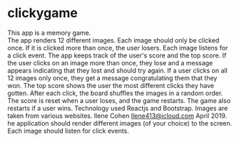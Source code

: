 # clickygame
This app is a memory game.  
The app renders 12 different images.  Each image should only be clicked once. If it is clicked more than once, the user losers.
Each image listens for a click event.
The app keeps track of the user's score and the top score. If the user clicks on an image more than once, they lose and a message
appears indicating that they lost and should try again. 
If a user clicks on all 12 images only once, they get a message congratulating them that they won.
The top score shows the user the most different clicks they have gotten. 
After each click, the board shuffles the images in a random order.
The score is reset when a user loses, and the game restarts.
The game also restarts if a user wins.
Technology used Reactjs and Bootstrap.
Images are taken from various websites.
Ilene Cohen
Ilene413@icloud.com
April 2019.
he application should render different images (of your choice) to the screen. Each image should listen for click events.

